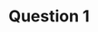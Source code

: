 ---
### CONTENT ###

# The question you want to ask
text: What is your current vaccination status?

# The answer options and page name of destination associated with each answer
# Add as many as you need.
answers:
  - text: "I am up-to-date with COVID-19 vaccines"
    path: results2
  - text: "I am not up-to-date with COVID-19 vaccines"
    path: date-contact
  - text: "I have never received a COVID-19 vaccine"
    path: results3

# Whether this question includes related resources (yes or no)
# To add resources, create a content page in the "_resources" folder and add this question's filename to the "related-page-name" setting, for example, who.md.
resources: yes

# =============================================================================

### NAVIGATION ###

# The name of this page used for the URL, for example, who.html
slug: who

# The name of the page where the back button goes from this question
back: index

# =============================================================================

### SETTINGS ###

# The name of the layout template this question uses
layout: question

# The title of this page for display purposes, if needed
title: Question 1

# The number of this question that may be used for ordering or sorting
number: 1

# The input type for this question, currently radio only
type: radio
---